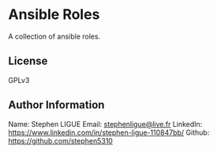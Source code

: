 Ansible Roles
=============

A collection of ansible roles.

License
-------

GPLv3

Author Information
------------------

Name: Stephen LIGUE
Email: stephenligue@live.fr
LinkedIn: https://www.linkedin.com/in/stephen-ligue-110847bb/
Github: https://github.com/stephen5310